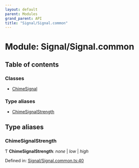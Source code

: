 ```yaml
---
layout: default
parent: Modules
grand_parent: API
title: "Signal/Signal.common"
---
```


# Module: Signal/Signal.common

## Table of contents

### Classes

- [ChimeSignal](../classes/signal_signal_common.chimesignal.md)

### Type aliases

- [ChimeSignalStrength](signal_signal_common.md#chimesignalstrength)

## Type aliases

### ChimeSignalStrength

Ƭ **ChimeSignalStrength**: *none* \| *low* \| *high*

Defined in: [Signal/Signal.common.ts:40](https://github.com/atabix/nativescript-plugins/blob/90ee9de/packages/nativescript-amazon-chime/support/Signal/Signal.common.ts#L40)
